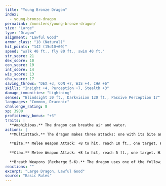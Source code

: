 ```yaml
---
title: "Young Bronze Dragon"
index:
  - young-bronze-dragon
permalink: /monsters/young-bronze-dragon/
size: "Large"
type: "Dragon"
alignment: "Lawful Good"
armor_class: "18 (Natural)"
hit_points: "142 (15d10+60)"
speed: "walk 40 ft., fly 80 ft., swim 40 ft."
str_score: 21
dex_score: 10
con_score: 19
int_score: 14
wis_score: 13
cha_score: 17
saving_throws: "DEX +3, CON +7, WIS +4, CHA +6"
skills: "Insight +4, Perception +7, Stealth +3"
damage_immunities: "Lightning"
senses: "Blindsight 30 ft., Darkvision 120 ft., Passive Perception 17"
languages: "Common, Draconic"
challenge_rating: 8
xp: 3900
proficiency_bonus: "+3"
traits: |
  **Amphibious.** The dragon can breathe air and water.
actions: |
  **Multiattack.** The dragon makes three attacks: one with its bite and two with its claws.
  
  **Bite.** Melee Weapon Attack: +8 to hit, reach 10 ft., one target. Hit: 16 (2d10 + 5) piercing damage.
  
  **Claw.** Melee Weapon Attack: +8 to hit, reach 5 ft., one target. Hit: 12 (2d6 + 5) slashing damage.
  
  **Breath Weapons (Recharge 5-6).** The dragon uses one of the following breath weapons. Lightning Breath. The dragon exhales lightning in a 60-foot line that is 5 feet wide. Each creature in that line must make a DC 15 Dexterity saving throw, taking 55 (10d10) lightning damage on a failed save, or half as much damage on a successful one. Repulsion Breath. The dragon exhales repulsion energy in a 30-foot cone. Each creature in that area must succeed on a DC 15 Strength saving throw. On a failed save, the creature is pushed 40 feet away from the dragon.
reactions: ""
excerpt: "Large Dragon, Lawful Good"
source: "Basic Rules"
---
```

